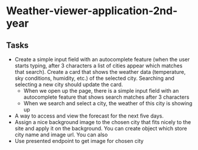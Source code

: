 # Weather-viewer-application-2nd-year
## Tasks
* Create a simple input field with an autocomplete feature (when the user starts typing, after 3 characters a list of cities appear which matches that search). Create a card that shows the weather data (temperature, sky conditions, humidity, etc.) of the selected city. Searching and selecting a new city should update the card.
  * When we open up the page, there is a simple input field with an autocomplete feature that shows search matches after 3 characters
  * When we search and select a city, the weather of this city is showing up
* A way to access and view the forecast for the next five days.
* Assign a nice background image to the chosen city that fits nicely to the site and apply it on the background. You can create object which store city name and image url. You can also
* Use presented endpoint to get image for chosen city 
